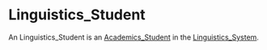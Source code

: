 # Linguistics_Student

An Linguistics_Student is an [Academics_Student](600001.md) in the [Linguistics_System](650027.md).